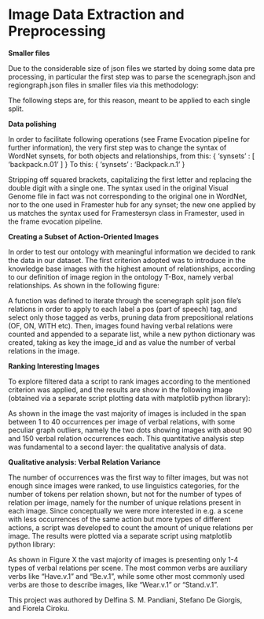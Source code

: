 # Image Data Extraction and Preprocessing

**Smaller files**

Due to the considerable size of json files we started by doing some data pre processing, in particular the first step was to parse the scenegraph.json and regiongraph.json files in smaller files via this methodology:



The following steps are, for this reason, meant to be applied to each single split.

**Data polishing**

In order to facilitate following operations (see Frame Evocation pipeline for further information), the very first step was to change the syntax of WordNet synsets, for both objects and relationships, from this:
{
‘synsets’ : [ ‘backpack.n.01’ ]
}
To this:
{
‘synsets’ : ‘Backpack.n.1’
}

Stripping off squared brackets, capitalizing the first letter and replacing the double digit with a single one. The syntax used in the original Visual Genome file in fact was not corresponding to the original one in WordNet, nor to the one used in Framester hub for any synset; the new one applied by us matches the syntax used for Framestersyn class in Framester, used in the frame evocation pipeline.

**Creating a Subset of Action-Oriented Images**

In order to test our ontology with meaningful information we decided to rank the data in our dataset. The first criterion adopted was to introduce in the knowledge base images with the highest amount of relationships, according to our definition of image region in the ontology T-Box, namely verbal relationships.
As shown in the following figure:



A function was defined to iterate through the scenegraph split json file’s relations in order to apply to each label a pos (part of speech) tag, and select only those tagged as verbs, pruning data from prepositional relations (OF, ON, WITH etc). 
Then, images found having verbal relations were counted and appended to a separate list, while a new python dictionary was created, taking as key the image_id and as value the number of verbal relations in the image.

**Ranking Interesting Images**

To explore filtered data a script to rank images according to the mentioned criterion was applied, and the results are show in the following image (obtained via a separate script plotting data with matplotlib python library):


As shown in the image the vast majority of images is included in the span between 1 to 40 occurrences per image of verbal relations, with some peculiar graph outliers, namely the two dots showing images with about 90 and 150 verbal relation occurrences each.
This quantitative analysis step was fundamental to a second layer: the qualitative analysis of data.

**Qualitative analysis: Verbal Relation Variance**

The number of occurrences was the first way to filter images, but was not enough since images were ranked, to use linguistics categories, for the number of tokens per relation shown, but not for the number of types of relation per image, namely for the number of unique relations present in each image. Since conceptually we were more interested in e.g. a scene with less occurrences of the same action but more types of different actions, a script was developed to count the amount of unique relations per image.
The results were plotted via a separate script using matplotlib python library:


As shown in Figure X the vast majority of images is presenting only 1-4 types of verbal relations per scene. The most common verbs are auxiliary verbs like “Have.v.1” and “Be.v.1”, while some other most commonly used verbs are those to describe images, like “Wear.v.1” or “Stand.v.1”.

This project was authored by Delfina S. M. Pandiani, Stefano De Giorgis, and Fiorela Ciroku.

